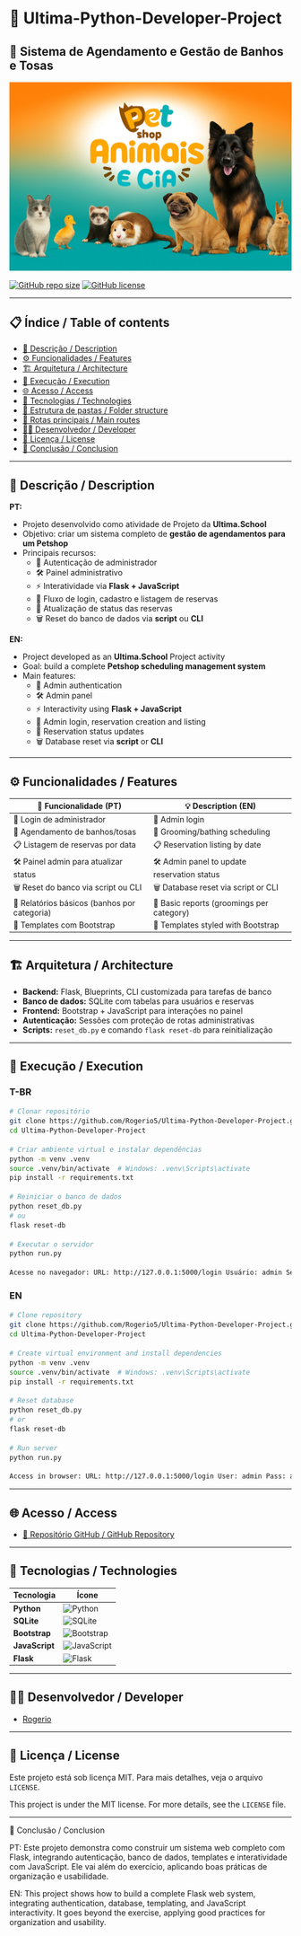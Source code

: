 # 🐾 Ultima-Python-Developer-Project

## 🐶 Sistema de Agendamento e Gestão de Banhos e Tosas

![Capa do Projeto - Petshop](pets.jpg)

[![GitHub repo size](https://img.shields.io/github/repo-size/Rogerio5/petshop)](https://github.com/Rogerio5/Ultima-Python-Developer-Project)
[![GitHub license](https://img.shields.io/github/license/Rogerio5/petshop)](LICENSE)

---

## 📋 Índice / Table of contents

- [📖 Descrição / Description](#📖-descrição--description)
- [⚙️ Funcionalidades / Features](#⚙️-funcionalidades--features)
- [🏗️ Arquitetura / Architecture](#🏗️-arquitetura--architecture)
- [🚀 Execução / Execution](#🚀-execução--execution)
- [🌐 Acesso / Access](#🌐-acesso--access)
- [🧰 Tecnologias / Technologies](#🧰-tecnologias--technologies)
- [📂 Estrutura de pastas / Folder structure](#📂-estrutura-de-pastas--folder-structure)
- [🔗 Rotas principais / Main routes](#🔗-rotas-principais--main-routes)
- [👨‍💻 Desenvolvedor / Developer](#👨‍💻-desenvolvedor--developer)
- [📜 Licença / License](#📜-licença--license)
- [🏁 Conclusão / Conclusion](#🏁-conclusão--conclusion)

---

## 📖 Descrição / Description

**PT:**
- Projeto desenvolvido como atividade de Projeto da **Ultima.School**  
- Objetivo: criar um sistema completo de **gestão de agendamentos para um Petshop**  
- Principais recursos:
  - 🔐 Autenticação de administrador  
  - 🛠️ Painel administrativo  
  - ⚡ Interatividade via **Flask + JavaScript**  
  - 📅 Fluxo de login, cadastro e listagem de reservas  
  - 🔄 Atualização de status das reservas  
  - 🗑️ Reset do banco de dados via **script** ou **CLI**  

**EN:**
- Project developed as an **Ultima.School** Project activity  
- Goal: build a complete **Petshop scheduling management system**  
- Main features:
  - 🔐 Admin authentication  
  - 🛠️ Admin panel  
  - ⚡ Interactivity using **Flask + JavaScript**  
  - 📅 Admin login, reservation creation and listing  
  - 🔄 Reservation status updates  
  - 🗑️ Database reset via **script** or **CLI**  

---

## ⚙️ Funcionalidades / Features

| 🧩 Funcionalidade (PT)                      | 💡 Description (EN)                        |
|---------------------------------------------|--------------------------------------------|
| 🔐 Login de administrador                   | 🔐 Admin login                              |
| 📅 Agendamento de banhos/tosas              | 📅 Grooming/bathing scheduling              |
| 📋 Listagem de reservas por data            | 📋 Reservation listing by date              |
| 🛠️ Painel admin para atualizar status       | 🛠️ Admin panel to update reservation status |
| 🗑️ Reset do banco via script ou CLI         | 🗑️ Database reset via script or CLI         |
| 🧾 Relatórios básicos (banhos por categoria)| 🧾 Basic reports (groomings per category)   |
| 🎨 Templates com Bootstrap                  | 🎨 Templates styled with Bootstrap          |

---

## 🏗️ Arquitetura / Architecture

- **Backend:** Flask, Blueprints, CLI customizada para tarefas de banco  
- **Banco de dados:** SQLite com tabelas para usuários e reservas  
- **Frontend:** Bootstrap + JavaScript para interações no painel  
- **Autenticação:** Sessões com proteção de rotas administrativas  
- **Scripts:** `reset_db.py` e comando `flask reset-db` para reinitialização  

---

## 🚀 Execução / Execution

### T-BR

```bash
# Clonar repositório
git clone https://github.com/Rogerio5/Ultima-Python-Developer-Project.git
cd Ultima-Python-Developer-Project

# Criar ambiente virtual e instalar dependências
python -m venv .venv
source .venv/bin/activate  # Windows: .venv\Scripts\activate
pip install -r requirements.txt

# Reiniciar o banco de dados
python reset_db.py
# ou
flask reset-db

# Executar o servidor
python run.py

Acesse no navegador: URL: http://127.0.0.1:5000/login Usuário: admin Senha: admin
```

### EN
```bash
# Clone repository
git clone https://github.com/Rogerio5/Ultima-Python-Developer-Project.git
cd Ultima-Python-Developer-Project

# Create virtual environment and install dependencies
python -m venv .venv
source .venv/bin/activate  # Windows: .venv\Scripts\activate
pip install -r requirements.txt

# Reset database
python reset_db.py
# or
flask reset-db

# Run server
python run.py

Access in browser: URL: http://127.0.0.1:5000/login User: admin Pass: admin
```
---

## 🌐 Acesso / Access

- [🔗 Repositório GitHub / GitHub Repository](https://github.com/Rogerio5/Ultima-Python-Developer-Project)

---

## 🧰 Tecnologias / Technologies

| Tecnologia | Ícone |
|------------|-------|
| **Python** | <img alt="Python" title="Python" width="40px" src="https://cdn.jsdelivr.net/gh/devicons/devicon/icons/python/python-original.svg"/> |
| **SQLite** | <img alt="SQLite" title="SQLite" width="40px" src="https://cdn.jsdelivr.net/gh/devicons/devicon/icons/sqlite/sqlite-original.svg"/> |
| **Bootstrap** | <img alt="Bootstrap" title="Bootstrap" width="40px" src="https://cdn.jsdelivr.net/gh/devicons/devicon/icons/bootstrap/bootstrap-original.svg"/> |
| **JavaScript** | <img alt="JavaScript" title="JavaScript" width="40px" src="https://cdn.jsdelivr.net/gh/devicons/devicon/icons/javascript/javascript-original.svg"/> |
| **Flask** | ![Flask](https://img.shields.io/badge/Flask-000000?style=for-the-badge&logo=flask&logoColor=white) |


---

## 👨‍💻 Desenvolvedor / Developer

- [Rogerio](https://github.com/Rogerio5)

---

## 📜 Licença / License

Este projeto está sob licença MIT. Para mais detalhes, veja o arquivo `LICENSE`.  

This project is under the MIT license. For more details, see the `LICENSE` file.

---

🏁 Conclusão / Conclusion

PT: Este projeto demonstra como construir um sistema web completo com Flask, integrando autenticação, banco de dados, templates e interatividade com JavaScript. Ele vai além do exercício, aplicando boas práticas de organização e usabilidade.

EN: This project shows how to build a complete Flask web system, integrating authentication, database, templating, and JavaScript interactivity. It goes beyond the exercise, applying good practices for organization and usability.

